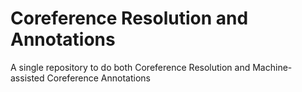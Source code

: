 # Coreference Resolution and Annotations
A single repository to do both Coreference Resolution and Machine-assisted Coreference Annotations
